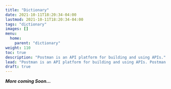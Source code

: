 ```yaml
---
title: "Dictionary"
date: 2021-10-11T18:20:34-04:00
lastmod: 2021-10-11T18:20:34-04:00
tags: "dictionary"
images: []
menu:
  home:
    parent: "dictionary"
weight: 110
toc: true
description: "Postman is an API platform for building and using APIs."
lead: "Postman is an API platform for building and using APIs. Postman simplifies each step of the API lifecycle and streamlines collaboration so you can create better APIs—faster."
draft: true
---
```


_**More coming Soon...**_